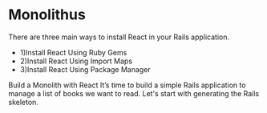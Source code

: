 # Monolithus
There are three main ways to install React in your Rails application.
<ul>
  <li>1)Install React Using Ruby Gems</li>
  <li>2)Install React Using Import Maps</li> 
  <li>3)Install React Using Package Manager</li>
</ul>   
Build a Monolith with React
It’s time to build a simple Rails application to manage a list of books we want to read.
Let's start with generating the Rails skeleton.
